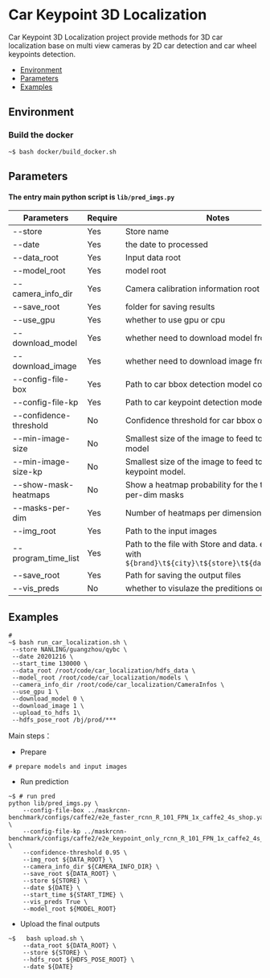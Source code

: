 # Car Keypoint 3D Localization
Car Keypoint 3D Localization project provide methods for 3D car localization base on multi view cameras by 2D car detection and car wheel keypoints detection. 

<!-- TOC -->
- [Environment](#Environment)
- [Parameters](#Parameters)
- [Examples](#Examples)
<!-- /TOC -->

## Environment
### Build the docker 
```shell
~$ bash docker/build_docker.sh
```

## Parameters
#### The entry main python script is `lib/pred_imgs.py` 
| Parameters            | Require |             Notes                                                                                                                    |
| --------------------- | -------- | ------------------------------------------------------------------------------------------------------------------------------ |
| --store               | Yes      | Store name |
| --date                | Yes      | the date to processed |
| --data_root           | Yes      | Input data root |
| --model_root          | Yes      | model root |
| --camera_info_dir     | Yes      | Camera calibration information root|
| --save_root           | Yes      | folder for saving results |
| --use_gpu             | Yes      | whether to use gpu or cpu |
| --download_model      | Yes      | whether need to download model from hdfs |
| --download_image      | Yes      |whether need to download image from hdfs |
| --config-file-box     | Yes      | Path to car bbox detection model config file      |
| --config-file-kp      | Yes      | Path to car keypoint detection model config file               |
| --confidence-threshold| No       | Confidence threshold for car bbox output                   |
| --min-image-size      | No       | Smallest size of the image to feed to the box model                     |
| --min-image-size-kp   | No       | Smallest size of the image to feed to the keypoint model.                               |
| --show-mask-heatmaps  | No       | Show a heatmap probability for the top masks-per-dim masks                   |
| --masks-per-dim       | Yes      | Number of heatmaps per dimension to show                     |
| --img_root            | Yes      | Path to the input images
| --program_time_list   | Yes      | Path to the file with Store and data. each line with `${brand}\t${city}\t${store}\t${date}\t${time}`               |
| --save_root           | Yes      | Path for saving the output files 
| --vis_preds           | No       | whether to visulaze the preditions or not

## Examples

```shell
# 
~$ bash run_car_localization.sh \
 --store NANLING/guangzhou/qybc \
 --date 20201216 \
 --start_time 130000 \
 --data_root /root/code/car_localization/hdfs_data \
 --model_root /root/code/car_localization/models \
 --camera_info_dir /root/code/car_localization/CameraInfos \
 --use_gpu 1 \
 --download_model 0 \
 --download_image 1 \
 --upload_to_hdfs 1\
 --hdfs_pose_root /bj/prod/*** 
```
Main steps：
- Prepare
```shell
# prepare models and input images
```
- Run prediction
```shell
~$ # run pred
python lib/pred_imgs.py \
    --config-file-box ../maskrcnn-benchmark/configs/caffe2/e2e_faster_rcnn_R_101_FPN_1x_caffe2_4s_shop.yaml \
    --config-file-kp ../maskrcnn-benchmark/configs/caffe2/e2e_keypoint_only_rcnn_R_101_FPN_1x_caffe2_4s_shop_pad.yaml \
    --confidence-threshold 0.95 \
    --img_root ${DATA_ROOT} \
    --camera_info_dir ${CAMERA_INFO_DIR} \
    --save_root ${DATA_ROOT} \
    --store ${STORE} \
    --date ${DATE} \
    --start_time ${START_TIME} \
    --vis_preds True \
    --model_root ${MODEL_ROOT}
```
- Upload the final outputs
```shell
~$   bash upload.sh \
    --data_root ${DATA_ROOT} \
    --store ${STORE} \
    --hdfs_root ${HDFS_POSE_ROOT} \
    --date ${DATE}
```
